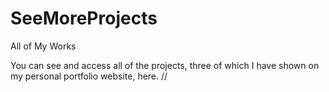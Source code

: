 # SeeMoreProjects
All of My Works

You can see and access all of the projects, three of which I have shown on my personal portfolio website, here. //
